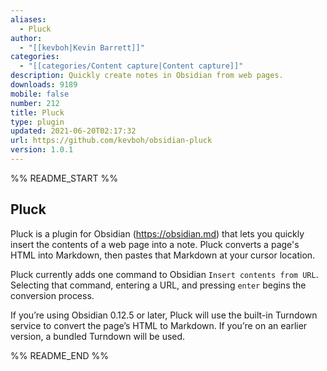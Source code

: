 ```yaml
---
aliases:
  - Pluck
author:
  - "[[kevboh|Kevin Barrett]]"
categories:
  - "[[categories/Content capture|Content capture]]"
description: Quickly create notes in Obsidian from web pages.
downloads: 9189
mobile: false
number: 212
title: Pluck
type: plugin
updated: 2021-06-20T02:17:32
url: https://github.com/kevboh/obsidian-pluck
version: 1.0.1
---
```


%% README_START %%

## Pluck

Pluck is a plugin for Obsidian (https://obsidian.md) that lets you quickly insert the contents of a web page into a note. Pluck converts a page's HTML into Markdown, then pastes that Markdown at your cursor location.

Pluck currently adds one command to Obsidian `Insert contents from URL`. Selecting that command, entering a URL, and pressing `enter` begins the conversion process.

If you’re using Obsidian 0.12.5 or later, Pluck will use the built-in Turndown service to convert the page’s HTML to Markdown. If you’re on an earlier version, a bundled Turndown will be used.


%% README_END %%